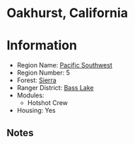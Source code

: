 
Oakhurst, California
====================
  
# Information  
* Region Name: [Pacific Southwest]()  
* Region Number: 5  
* Forest: [Sierra](http://www.fs.usda.gov/sierra/)  
* Ranger District: [Bass Lake]()  
* Modules:  
  - Hotshot Crew  
* Housing: Yes  
  
## Notes

